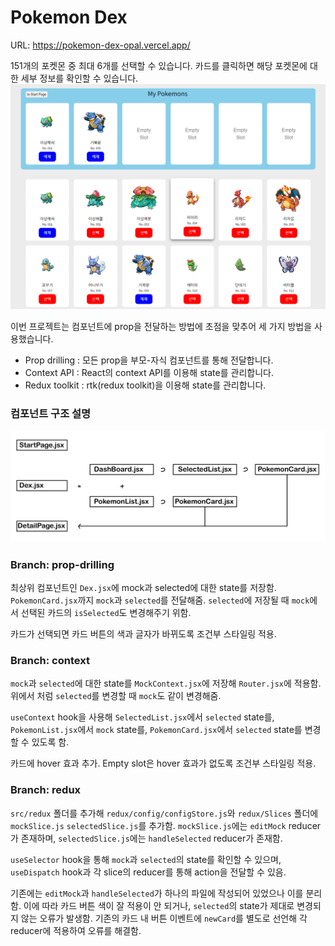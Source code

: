 # Pokemon Dex

URL: https://pokemon-dex-opal.vercel.app/

151개의 포켓몬 중 최대 6개를 선택할 수 있습니다. 카드를 클릭하면 해당 포켓몬에 대한 세부 정보를 확인할 수 있습니다.
<img src='./images/dex.png'>

이번 프로젝트는 컴포넌트에 prop을 전달하는 방법에 초점을 맞추어 세 가지 방법을 사용했습니다.

- Prop drilling : 모든 prop을 부모-자식 컴포넌트를 통해 전달합니다.
- Context API : React의 context API를 이용해 state를 관리합니다.
- Redux toolkit : rtk(redux toolkit)을 이용해 state를 관리합니다.

### 컴포넌트 구조 설명

<img src='./images/structure.png'>

### Branch: prop-drilling

최상위 컴포넌트인 `Dex.jsx`에 mock과 selected에 대한 state를 저장함. `PokemonCard.jsx`까지 `mock`과 `selected`를 전달해줌. `selected`에 저장될 때 `mock`에서 선택된 카드의 `isSelected`도 변경해주기 위함.

카드가 선택되면 카드 버튼의 색과 글자가 바뀌도록 조건부 스타일링 적용.

### Branch: context

`mock`과 `selected`에 대한 state를 `MockContext.jsx`에 저장해 `Router.jsx`에 적용함. 위에서 처럼 `selected`를 변경할 때 `mock`도 같이 변경해줌.

`useContext` hook을 사용해 `SelectedList.jsx`에서 `selected` state를, `PokemonList.jsx`에서 `mock` state를, `PokemonCard.jsx`에서 `selected` state를 변경할 수 있도록 함.

카드에 hover 효과 추가. Empty slot은 hover 효과가 없도록 조건부 스타일링 적용.


### Branch: redux

`src/redux` 폴더를 추가해 `redux/config/configStore.js`와 `redux/Slices` 폴더에 `mockSlice.js` `selectedSlice.js`를 추가함. `mockSlice.js`에는 `editMock` reducer가 존재하며, `selectedSlice.js`에는 `handleSelected` reducer가 존재함.

`useSelector` hook을 통해 `mock`과 `selected`의 state를 확인할 수 있으며, `useDispatch` hook과 각 slice의 reducer를 통해 action을 전달할 수 있음.

기존에는 `editMock`과 `handleSelected`가 하나의 파일에 작성되어 있었으나 이를 분리함. 이에 따라 카드 버튼 색이 잘 적용이 안 되거나, `selected`의 state가 제대로 변경되지 않는 오류가 발생함. 기존의 카드 내 버튼 이벤트에 `newCard`를 별도로 선언해 각 reducer에 적용하여 오류를 해결함.
